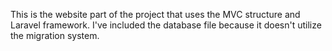 This is the website part of the project that uses the MVC structure and Laravel framework. I've included the database file because it doesn't utilize the migration system.
